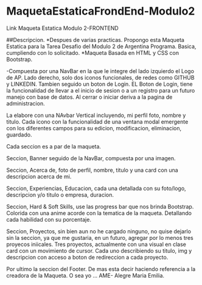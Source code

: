 # MaquetaEstaticaFrondEnd-Modulo2
 Link Maqueta Estatica Modulo 2-FRONTEND

##Descripcion.
*Despues de varias practicas. Propongo esta Maqueta Estatica para la Tarea Desafio del Modulo 2 de Argentina Programa.
Basica, cumpliendo con lo solicitado.
*Maqueta Basada en HTML y CSS con Bootstrap.

-Compuesta por una NavBar en la que le integre del lado izquierdo el Logo de AP.
Lado derecho, solo dos iconos funcionales, de redes como GITHUB y LINKEDIN. Tambien seguido un boton de Login. 
EL Boton de Login, tiene la funcionalidad de llevar a el inicio de sesion o a un registro para un futuro manejo con base de datos.
Al cerrar o iniciar deriva a la pagina de administracion.

La elabore con una NAvbar Vertical incluyendo, mi perfil foto, nombre y titulo.
Cada icono con la funcionalidad de una ventana modal emergente con los diferentes campos para su edicion, modificacion, eliminacion, guardado.

Cada seccion es a par de la maqueta.

Seccion, Banner seguido de la NavBar, compuesta por una imagen.

Seccion, Acerca de, foto de perfil, nombre, titulo y una card con una descripcion acerca de mi.

Seccion, Experiencias, Educacion, cada una detallada con su foto/logo, descripcion y/o titulo o empresa, duracion.

Seccion, Hard & Soft Skills, use las progress bar que nos brinda Bootstrap. Colorida con una anime acorde con la tematica de la maqueta. Detallando cada habilidad con su porcentaje.

Seccion, Proyectos, sin bien aun no he cargado ninguno, no quise dejarlo sin la seccion, ya que me gustaria, en un futuro, agregar por lo menos tres proyecos iniicales. Tres proyectos, actualmente con una visual en clase card con un movimiento de cursor. Cada uno describiendo su titulo, img y descripcion con acceso a boton de redireccion a cada proyecto.

Por ultimo la seccion del Footer. De mas esta decir haciendo referencia a la creadora de la Maqueta. O sea yo ... AME- Alegre Maria Emilia.
